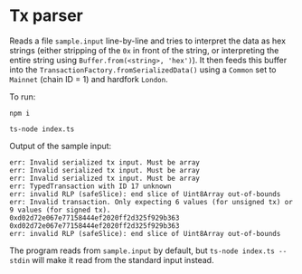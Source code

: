 Tx parser
=========

Reads a file `sample.input` line-by-line and tries to interpret the data as hex strings (either stripping of the `0x` in front of the string, or interpreting the entire string using `Buffer.from(<string>, 'hex')`). It then feeds this buffer into the `TransactionFactory.fromSerializedData()` using a `Common` set to `Mainnet` (chain ID = 1) and hardfork `London`.

To run:

`npm i`

`ts-node index.ts`

Output of the sample input:

```
err: Invalid serialized tx input. Must be array
err: Invalid serialized tx input. Must be array
err: Invalid serialized tx input. Must be array
err: TypedTransaction with ID 17 unknown
err: invalid RLP (safeSlice): end slice of Uint8Array out-of-bounds
err: Invalid transaction. Only expecting 6 values (for unsigned tx) or 9 values (for signed tx).
0xd02d72e067e77158444ef2020ff2d325f929b363
0xd02d72e067e77158444ef2020ff2d325f929b363
err: invalid RLP (safeSlice): end slice of Uint8Array out-of-bounds
```

The program reads from `sample.input` by default, but `ts-node index.ts --stdin` will make it read from the standard input instead.